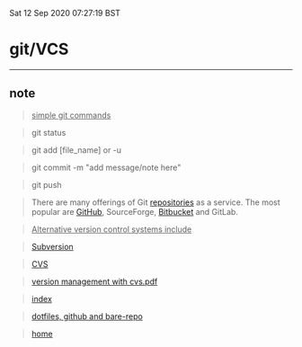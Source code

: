 Sat 12 Sep 2020 07:27:19 BST

# git/VCS

_____

## note

> <u>simple git commands</u>

> git status

> git add [file_name] or -u

> git commit -m "add message/note here"

> git push

> There are many offerings of Git [repositories](https://en.wikipedia.org/wiki/Repository_(version_control)) as a service. The most popular are [GitHub](https://github.com/), SourceForge, [Bitbucket](https://bitbucket.org/) and GitLab.

> <u>Alternative version control systems include</u>

> [Subversion](https://en.wikipedia.org/wiki/Apache_Subversion)

> [CVS](https://en.wikipedia.org/wiki/Concurrent_Versions_System) 

> [version management with cvs.pdf](http://ftp.gnu.org/non-gnu/cvs/source/feature/1.12.13/cederqvist-1.12.13.pdf)

> [index](./index-file.md)

> [dotfiles, github and bare-repo](./dotfiles-git-bare.md) 

> [home](./home.md) 

